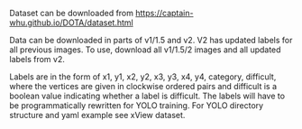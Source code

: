 Dataset can be downloaded from https://captain-whu.github.io/DOTA/dataset.html

Data can be downloaded in parts of v1/1.5 and v2. V2 has updated labels for all previous images. To use, download all v1/1.5/2 images and all updated labels from v2. 

Labels are in the form of x1, y1, x2, y2, x3, y3, x4, y4, category, difficult, where the vertices are given in clockwise ordered pairs and difficult is a boolean value indicating whether a label is difficult. The labels will have to be programmatically rewritten for YOLO training. For YOLO directory structure and yaml example see xView dataset.   